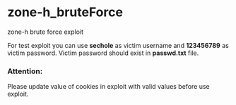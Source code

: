 # zone-h_bruteForce
zone-h brute force exploit

For test exploit you can use **sechole** as victim username and **123456789** as victim password.
Victim password should exist in **passwd.txt** file.

### Attention: 
Please update value of cookies in exploit with valid values before use exploit.
